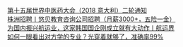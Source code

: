   
[第十五届世界中医药大会（2018 意大利）二轮通知](http://www.dianyue.me/archives/732/goiatew99mota3ls/)  
[株洲招聘丨悠贝教育咨询公司招聘（月薪3000+，五险一金）](http://www.dianyue.me/archives/808/r9s15vxdjkdsu1oe/)  
[为国内振兴航运业，这家韩国国企刚成立就有大动作丨航运界](http://www.dianyue.me/archives/328/fw1nwq779s14qm60/)  
[如何一眼看出对方学的专业？光穿着就够了，准确率99%](http://www.dianyue.me/archives/922/0h76a958ctugdw14/)